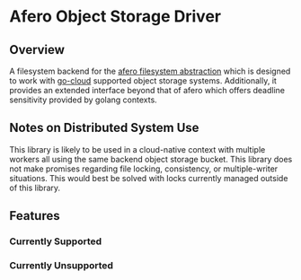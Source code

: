 # Afero Object Storage Driver

## Overview

A filesystem backend for the
[afero filesystem abstraction](https://github.com/spf13/afero) which is designed
to work with [go-cloud](https://github.com/google/go-cloud) supported object
storage systems. Additionally, it provides an extended interface beyond that of
afero which offers deadline sensitivity provided by golang contexts.

## Notes on Distributed System Use

This library is likely to be used in a cloud-native context with multiple
workers all using the same backend object storage bucket. This library does not
make promises regarding file locking, consistency, or multiple-writer
situations. This would best be solved with locks currently managed outside of
this library.

## Features
### Currently Supported

### Currently Unsupported
